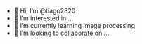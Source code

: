 - 👋 Hi, I’m @tiago2820
- 👀 I’m interested in ...
- 🌱 I’m currently learning image processing
- 💞️ I’m looking to collaborate on ...

<!---
tiago2820/tiago2820 is a ✨ special ✨ repository because its `README.md` (this file) appears on your GitHub profile.
You can click the Preview link to take a look at your changes.
--->
